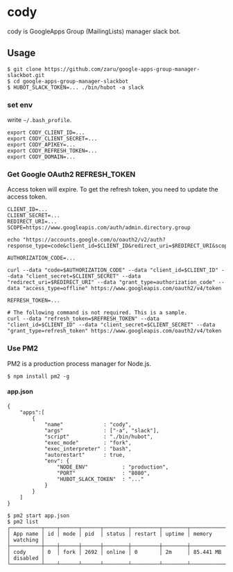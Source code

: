 # cody

cody is GoogleApps Group (MailingLists) manager slack bot.

## Usage

```
$ git clone https://github.com/zaru/google-apps-group-manager-slackbot.git
$ cd google-apps-group-manager-slackbot
$ HUBOT_SLACK_TOKEN=... ./bin/hubot -a slack
```

### set env

write `~/.bash_profile`.

```
export CODY_CLIENT_ID=...
export CODY_CLIENT_SECRET=...
export CODY_APIKEY=...
export CODY_REFRESH_TOKEN=...
export CODY_DOMAIN=...
```

### Get Google OAuth2 REFRESH_TOKEN

Access token will expire. To get the refresh token, you need to update the access token.

```
CLIENT_ID=...
CLIENT_SECRET=...
REDIRECT_URI=...
SCOPE=https://www.googleapis.com/auth/admin.directory.group

echo "https://accounts.google.com/o/oauth2/v2/auth?response_type=code&client_id=$CLIENT_ID&redirect_uri=$REDIRECT_URI&scope=$SCOPE&access_type=offline"

AUTHORIZATION_CODE=...

curl --data "code=$AUTHORIZATION_CODE" --data "client_id=$CLIENT_ID" --data "client_secret=$CLIENT_SECRET" --data "redirect_uri=$REDIRECT_URI" --data "grant_type=authorization_code" --data "access_type=offline" https://www.googleapis.com/oauth2/v4/token

REFRESH_TOKEN=...

# The following command is not required. This is a sample.
curl --data "refresh_token=$REFRESH_TOKEN" --data "client_id=$CLIENT_ID" --data "client_secret=$CLIENT_SECRET" --data "grant_type=refresh_token" https://www.googleapis.com/oauth2/v4/token
```

### Use PM2

PM2 is a production process manager for Node.js.

```
$ npm install pm2 -g
```

#### app.json

```
{
    "apps":[
        {
            "name"             : "cody",
            "args"             : ["-a", "slack"],
            "script"           : "./bin/hubot",
            "exec_mode"        : "fork",
            "exec_interpreter" : "bash",
            "autorestart"      : true,
            "env": {
                "NODE_ENV"           : "production",
                "PORT"               : "8080",
                "HUBOT_SLACK_TOKEN"  : "..."
            }
        }
    ]
}
```

```
$ pm2 start app.json
$ pm2 list
┌──────────┬────┬──────┬──────┬────────┬─────────┬────────┬─────────────┬──────────┐
│ App name │ id │ mode │ pid  │ status │ restart │ uptime │ memory      │ watching │
├──────────┼────┼──────┼──────┼────────┼─────────┼────────┼─────────────┼──────────┤
│ cody     │ 0  │ fork │ 2692 │ online │ 0       │ 2m     │ 85.441 MB   │ disabled │
└──────────┴────┴──────┴──────┴────────┴─────────┴────────┴─────────────┴──────────┘
```
